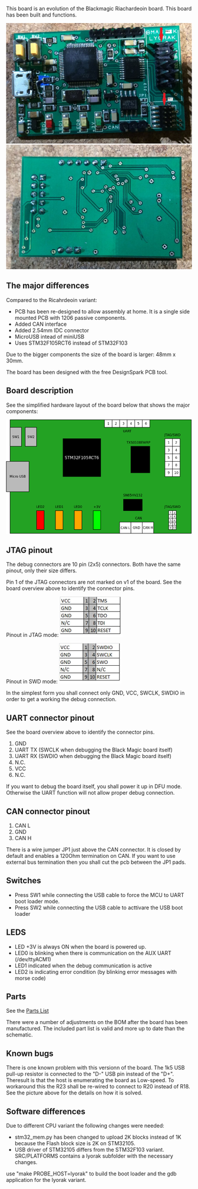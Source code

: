 This board is an evolution of the Blackmagic Riachardeoin board. This board has been built
and functions.

![Blackmagic lyorak PCB front](lyorak_front.jpg "Blackmagic lyorak PCB front")
![Blackmagic lyorak PCB bottom](lyorak_bottom.jpg "Blackmagic lyorak PCB bottom")

## The major differences

Compared to the Ricahrdeoin variant:
* PCB has been re-designed to allow assembly at home. It is a single side mounted PCB with 1206 passive components.
* Added CAN interface
* Added 2.54mm IDC connector
* MicroUSB intead of miniUSB
* Uses STM32F105RCT6 instead of STM32F103

Due to the bigger components the size of the board is larger: 48mm x 30mm.

The board has been designed with the free DesignSpark PCB tool.

## Board description

See the simplified hardware layout of the board below that shows the major components:

![Blackmagic lyorak overview](blackmagic.png "Blackmagic lyorak overview")

## JTAG pinout

The debug connectors are 10 pin (2x5) connectors. Both have the same pinout, only their size differs.

Pin 1 of the JTAG connectors are not marked on v1 of the board. 
See the board overview above to identify the connector pins.

Pinout in JTAG mode:
![Blackmagic lyorak JTAG pinout](jtag_jtag.jpg "JTAG pinout")

Pinout in SWD mode:
![Blackmagic lyorak SWD pinout](jtag_swd.jpg "SWD pinout")

In the simplest form you shall connect only GND, VCC, SWCLK, SWDIO in order to get a working the debug connection.

## UART connector pinout

See the board overview above to identify the connector pins.

1. GND
1. UART TX (SWCLK when debugging the Black Magic board itself)
1. UART RX (SWDIO when debugging the Black Magic board itself)
1. N.C.
1. VCC
1. N.C.

If you want to debug the board itself, you shall power it up in DFU mode. Otherwise the UART function will not allow proper debug connection. 

## CAN connector pinout

1. CAN L
1. GND
1. CAN H

There is a wire jumper JP1 just above the CAN connector. It is closed by default and enables a 120Ohm termination on CAN. 
If you want to use external bus termination then you shall cut the pcb between the JP1 pads.

## Switches

* Press SW1 while connecting the USB cable to force the MCU to UART boot loader mode.
* Press SW2 while connecting the USB cable to acttivare the USB boot loader

## LEDS

* LED +3V is always ON when the board is powered up.
* LED0 is blinking when there is communication on the AUX UART (/dev/ttyACM1)
* LED1 indicated when the debug communication is active
* LED2 is indicating error condition (by blinking error messages with morse code)

## Parts

See the [Parts List](Parts.md)

There were a number of adjustments on the BOM after the board has been manufactured. The included part list is valid and more up to date than the schematic.

## Known bugs

There is one known problem with this versionn of the board. The 1k5 USB pull-up resistor is connected to the "D-" USB pin 
instead of the "D+". Theresult is that the host is enumerating the board as Low-speed. To workaround this the R23 
shall be re-wired to connect to R20 instead of R18. See the picture above for the details on how it is solved.

## Software differences

Due to different CPU variant the following changes were needed:

* stm32_mem.py has been changed to upload 2K blocks instead of 1K because the Flash block size is 2K on STM32105.
* USB driver of STM32105 differs from the STM32F103 variant. SRC/PLATFORMS contains a lyorak subfolder with the necessary changes.

use "make PROBE_HOST=lyorak" to build the boot loader and the gdb application for the lyorak variant.

